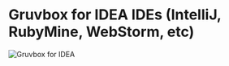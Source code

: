 Gruvbox for IDEA IDEs (IntelliJ, RubyMine, WebStorm, etc)
=========================================================

![Gruvbox for IDEA](https://raw.githubusercontent.com/caleb/gruvbox-idea/master/screenshot.png)
